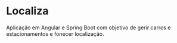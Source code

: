 # Localiza
Aplicação em Angular e Spring Boot com objetivo de gerir carros e estacionamentos e fonecer localização.
